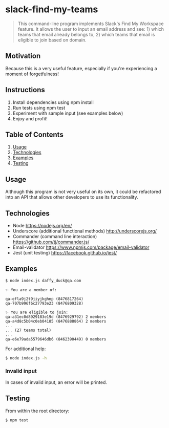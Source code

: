# slack-find-my-teams

> This command-line program implements Slack's Find My Workspace feature. It allows the user to input an email address and see: 1) which teams that email already belongs to, 2) which teams that email is eligible to join based on domain.

## Motivation

Because this is a very useful feature, especially if you're experiencing a moment of forgetfulness!

## Instructions

1.  Install dependencies using npm install
2.  Run tests using npm test
3.  Experiment with sample input (see examples below)
4.  Enjoy and profit!

## Table of Contents

1.  [Usage](#Usage)
2.  [Technologies](#technologies)
3.  [Examples](#examples)
4.  [Testing](#testing)

## Usage

Although this program is not very useful on its own, it could be refactored into an API that allows other developers to use its functionality.

## Technologies

- Node https://nodejs.org/en/
- Underscore (additional functional methods) http://underscorejs.org/
- Commander (command line interaction) https://github.com/tj/commander.js/
- Email-validator https://www.npmjs.com/package/email-validator
- Jest (unit testing) https://facebook.github.io/jest/

## Examples

```sh
$ node index.js daffy_duck@qa.com
```

    ✨ You are a member of:

    qa-efla9j2t9jiyjkghnp (8476817264)
    qa-707b996f6c27793e23 (8476809328)

    ✨ You are eligible to join:
    qa-a31ec0d8929183e19d (8476929792) 2 members
    qa-a4d8c5b04c0eb04185 (8476888864) 2 members
    ...
    ... (27 teams total)
    ...
    qa-e6e79ada5579646db6 (8462390449) 0 members

For additional help:

```sh
$ node index.js -h
```

### Invalid input

In cases of invalid input, an error will be printed.

## Testing

From within the root directory:

```sh
$ npm test
```
